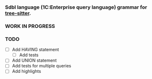 ### Sdbl language (1C:Enterprise query language) grammar for [tree-sitter](https://github.com/tree-sitter/tree-sitter).

### WORK IN PROGRESS

### TODO

- [ ] Add HAVING statement
  - [ ] Add tests
- [ ] Add UNION statement
- [ ] Add tests for multiple queries
- [ ] Add highlights
